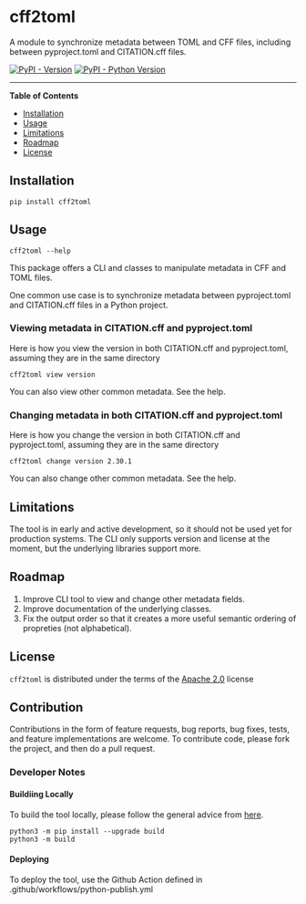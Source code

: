 # cff2toml

A module to synchronize metadata between TOML and CFF files, including between pyproject.toml and CITATION.cff files.

[![PyPI - Version](https://img.shields.io/pypi/v/cff2toml.svg)](https://pypi.org/project/cff2toml)
[![PyPI - Python Version](https://img.shields.io/pypi/pyversions/cff2toml.svg)](https://pypi.org/project/cff2toml)

---

**Table of Contents**

- [Installation](#installation)
- [Usage](#usage)
- [Limitations](#limitations)
- [Roadmap](#roadmap)
- [License](#license)

## Installation

```console
pip install cff2toml
```

## Usage

```console
cff2toml --help
```

This package offers a CLI and classes to manipulate metadata in CFF and TOML files.

One common use case is to synchronize metadata between pyproject.toml and CITATION.cff files in a Python project.

### Viewing metadata in CITATION.cff and pyproject.toml

Here is how you view the version in both CITATION.cff and pyproject.toml,
assuming they are in the same directory

```
cff2toml view version
```

You can also view other common metadata. See the help.

### Changing metadata in both CITATION.cff and pyproject.toml

Here is how you change the version in both CITATION.cff and pyproject.toml,
assuming they are in the same directory

```
cff2toml change version 2.30.1
```

You can also change other common metadata. See the help.

## Limitations

The tool is in early and active development, so it should not be used yet for production systems. The CLI only supports version and license at the moment, but the underlying libraries support more.

## Roadmap

1. Improve CLI tool to view and change other metadata fields.
2. Improve documentation of the underlying classes.
3. Fix the output order so that it creates a more useful semantic ordering of propreties (not alphabetical).

## License

`cff2toml` is distributed under the terms of the [Apache 2.0](https://spdx.org/licenses/Apache-2.0.html) license

## Contribution

Contributions in the form of feature requests, bug reports, bug fixes, tests, and feature implementations are welcome. To contribute code, please fork the project, and then do a pull request.

### Developer Notes

#### Buildiing Locally

To build the tool locally, please follow the general advice from [here](https://packaging.python.org/en/latest/tutorials/packaging-projects/).

```
python3 -m pip install --upgrade build
python3 -m build
```

#### Deploying

To deploy the tool, use the Github Action defined in .github/workflows/python-publish.yml
